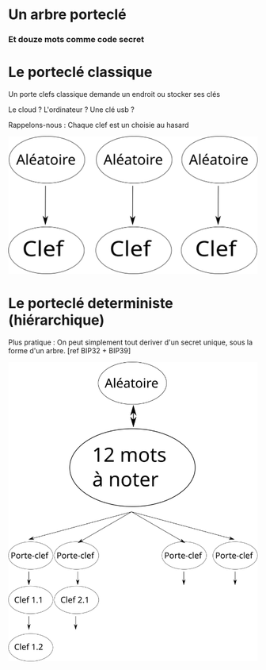 Un arbre porteclé
=================

### Et douze mots comme code secret

Le porteclé classique
=====================

Un porte clefs classique demande un endroit ou stocker ses clés

Le cloud ? L'ordinateur ? Une clé usb ?

Rappelons-nous : Chaque clef est un choisie au hasard

![Schema d'un porte clef classique](porte-clef-classique.svg)

Le porteclé deterministe (hiérarchique)
=======================================

Plus pratique : On peut simplement tout deriver d'un secret unique, sous la forme d'un arbre. \[ref BIP32 + BIP39\]

![Schema d'un porte clef classique](porte-clef-deterministe.svg)
